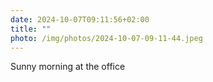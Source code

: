 ```yaml
---
date: 2024-10-07T09:11:56+02:00
title: ""
photo: /img/photos/2024-10-07-09-11-44.jpeg
---
```

Sunny morning at the office
